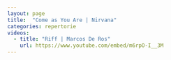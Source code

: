 ```yaml
---
layout: page
title:  "Come as You Are | Nirvana"
categories: repertorie
videos:
  - title: "Riff | Marcos De Ros"
    url: https://www.youtube.com/embed/m6rpO-I__3M
---
```

